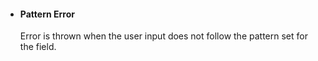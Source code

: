- #### Pattern Error
	Error is thrown when the user input does not follow the pattern set for the field.
